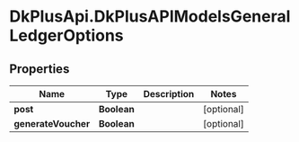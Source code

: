 # DkPlusApi.DkPlusAPIModelsGeneralLedgerOptions

## Properties
Name | Type | Description | Notes
------------ | ------------- | ------------- | -------------
**post** | **Boolean** |  | [optional] 
**generateVoucher** | **Boolean** |  | [optional] 


